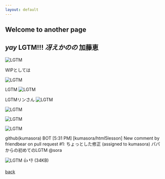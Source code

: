 ```yaml
---
layout: default
---
```


## Welcome to another page

_yay_
LGTM!!!    *冴えかのの* 加藤恵
----
![LGTM](https://lgtm.in/p/QoLXEEMdq)

WIPとしては

![LGTM](https://lgtm.in/p/k6arrXXMn)

LGTM
![LGTM](http://pm1.narvii.com/5855/37258de32b8d508dd7f293d2b2b3ce9c22877b9d_hq.jpg)

LGTMリンさん
![LGTM](https://lgtm.in/p/MeFyEoBYp)

![LGTM](https://lgtm.in/p/GVQChIjOp)

![LGTM](https://lgtm.in/p/aHvZwRekq)

![LGTM](https://lgtm.in/i/2hwJnu0Wp)

github(kumasora) BOT [5:31 PM] 
[kumasora/html5lesson] New comment by friendbear on pull request #1: ちょっとした修正 (assigned to kumasora)
パパからの初めてのLGTM @sora

![LGTM](https://lgtm.in/p/wary8847q)
:+1: :-1: (34KB)

[back](./)
